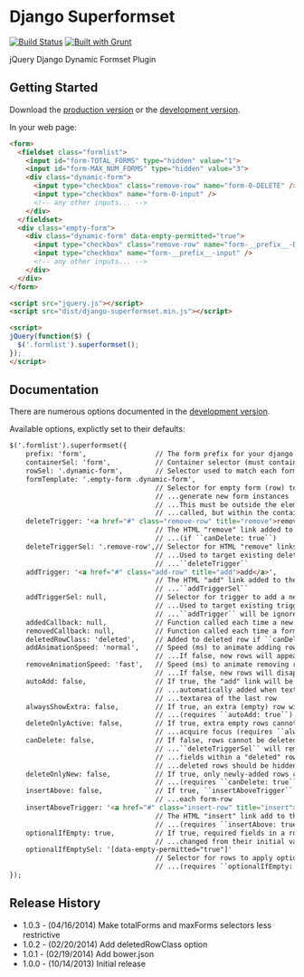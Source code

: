 # Django Superformset

[![Build Status](https://travis-ci.org/jgerigmeyer/jquery-django-superformset.svg?branch=master)](https://travis-ci.org/jgerigmeyer/jquery-django-superformset)
[![Built with Grunt](https://cdn.gruntjs.com/builtwith.png)](http://gruntjs.com/)

jQuery Django Dynamic Formset Plugin

## Getting Started

Download the [production version][min] or the [development version][max].

[min]: https://raw.github.com/jgerigmeyer/jquery-django-superformset/master/dist/django-superformset.min.js
[max]: https://raw.github.com/jgerigmeyer/jquery-django-superformset/master/dist/django-superformset.js

In your web page:

```html
<form>
  <fieldset class="formlist">
    <input id="form-TOTAL_FORMS" type="hidden" value="1">
    <input id="form-MAX_NUM_FORMS" type="hidden" value="3">
    <div class="dynamic-form">
      <input type="checkbox" class="remove-row" name="form-0-DELETE" />
      <input type="checkbox" name="form-0-input" />
      <!-- any other inputs... -->
    </div>
  </fieldset>
  <div class="empty-form">
    <div class="dynamic-form" data-empty-permitted="true">
      <input type="checkbox" class="remove-row" name="form-__prefix__-DELETE" />
      <input type="checkbox" name="form-__prefix__-input" />
      <!-- any other inputs... -->
    </div>
  </div>
</form>

<script src="jquery.js"></script>
<script src="dist/django-superformset.min.js"></script>

<script>
jQuery(function($) {
  $('.formlist').superformset();
});
</script>
```

## Documentation

There are numerous options documented in the [development version][max].

Available options, explictly set to their defaults:

```html
$('.formlist').superformset({
    prefix: 'form',                 // The form prefix for your django formset
    containerSel: 'form',           // Container selector (must contain rows and formTemplate)
    rowSel: '.dynamic-form',        // Selector used to match each form (row) in a formset
    formTemplate: '.empty-form .dynamic-form',
                                    // Selector for empty form (row) template to be cloned to
                                    // ...generate new form instances
                                    // ...This must be outside the element on which ``formset`` is
                                    // ...called, but within the containerSel
    deleteTrigger: '<a href="#" class="remove-row" title="remove">remove</a>',
                                    // The HTML "remove" link added to the end of each form-row
                                    // ...(if ``canDelete: true``)
    deleteTriggerSel: '.remove-row',// Selector for HTML "remove" links
                                    // ...Used to target existing delete-trigger, or to target
                                    // ...``deleteTrigger``
    addTrigger: '<a href="#" class="add-row" title="add">add</a>',
                                    // The HTML "add" link added to the end of all forms if no
                                    // ...``addTriggerSel``
    addTriggerSel: null,            // Selector for trigger to add a new row, if already in markup
                                    // ...Used to target existing trigger; if provided,
                                    // ...``addTrigger`` will be ignored
    addedCallback: null,            // Function called each time a new form row is added
    removedCallback: null,          // Function called each time a form row is deleted
    deletedRowClass: 'deleted',     // Added to deleted row if ``canDelete: false``
    addAnimationSpeed: 'normal',    // Speed (ms) to animate adding rows
                                    // ...If false, new rows will appear without animation
    removeAnimationSpeed: 'fast',   // Speed (ms) to animate removing rows
                                    // ...If false, new rows will disappear without animation
    autoAdd: false,                 // If true, the "add" link will be removed, and a row will be
                                    // ...automatically added when text is entered in the final
                                    // ...textarea of the last row
    alwaysShowExtra: false,         // If true, an extra (empty) row will always be displayed
                                    // ...(requires ``autoAdd: true``)
    deleteOnlyActive: false,        // If true, extra empty rows cannot be removed until they
                                    // ...acquire focus (requires ``alwaysShowExtra: true``)
    canDelete: false,               // If false, rows cannot be deleted (removed from the DOM).
                                    // ...``deleteTriggerSel`` will remove ``required`` attr from
                                    // ...fields within a "deleted" row
                                    // ...deleted rows should be hidden via CSS
    deleteOnlyNew: false,           // If true, only newly-added rows can be deleted
                                    // ...(requires ``canDelete: true``)
    insertAbove: false,             // If true, ``insertAboveTrigger`` will be added to the end of
                                    // ...each form-row
    insertAboveTrigger: '<a href="#" class="insert-row" title="insert">insert</a>',
                                    // The HTML "insert" link add to the end of each form-row
                                    // ...(requires ``insertAbove: true``)
    optionalIfEmpty: true,          // If true, required fields in a row will be optional until
                                    // ...changed from their initial values
    optionalIfEmptySel: '[data-empty-permitted="true"]'
                                    // Selector for rows to apply optionalIfEmpty logic
                                    // ...(requires ``optionalIfEmpty: true``)
});
```

## Release History

* 1.0.3 - (04/16/2014) Make totalForms and maxForms selectors less restrictive
* 1.0.2 - (02/20/2014) Add deletedRowClass option
* 1.0.1 - (02/19/2014) Add bower.json
* 1.0.0 - (10/14/2013) Initial release
